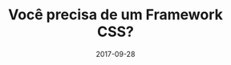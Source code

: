 ---
title: Você precisa de um Framework CSS?
date: 2017-09-28
tags:
category:
external_link: true
url: https://medium.com/@simoneas02/voc%C3%AA-precisa-de-um-framework-css-922c02ade6a5
description: Os frameworks CSS se popularizaram por oferecer uma base de layout e UI que você só copia aqui, cola ali, ajusta acolá e tharannnn, seu site está pronto e lindooo! Te convido pra debatermos juntos sobre as desvantagens em utilizar esse processo em suas aplicações e dizer adeus ao bootstrap 💜
---